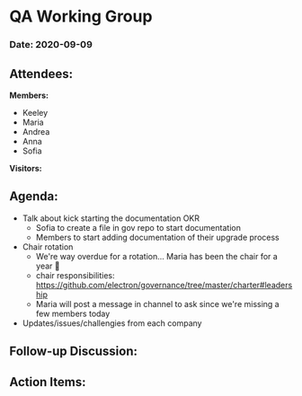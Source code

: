 # QA Working Group

### Date: 2020-09-09

## Attendees:

**Members:**
* Keeley
* Maria
* Andrea
* Anna
* Sofia

**Visitors:**


## Agenda:

* Talk about kick starting the documentation OKR
    * Sofia to create a file in gov repo to start documentation
    * Members to start adding documentation of their upgrade process
* Chair rotation
    * We're way overdue for a rotation... Maria has been the chair for a year :grimacing: 
    * chair responsibilities: https://github.com/electron/governance/tree/master/charter#leadership
    * Maria will post a message in channel to ask since we're missing a few members today
* Updates/issues/challengies from each company

## Follow-up Discussion:


## Action Items:
